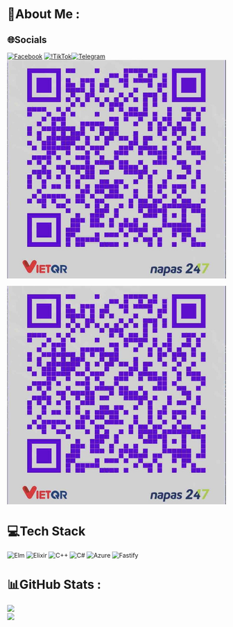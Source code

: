 # 💫About Me :

## 🌐Socials
[![Facebook](https://img.shields.io/badge/Facebook-%231877F2.svg?logo=Facebook&logoColor=white)](https://facebook.com/@TRUONG7613) [![!TikTok](https://img.shields.io/badge/TikTok-%23000000.svg?logo=TikTok&logoColor=white)](https://tiktok.com/@𝓣𝓡𝓤̛𝓞̛̀𝓝𝓖⁷⁶¹³)[![Telegram](https://img.shields.io/badge/Telegram-%FF00ff00.svg?logo=telegram&logoColor=blue?text=telegram&textColor=blue)](https://t.me/VTT7613VN)
[![MBBANK](https://raw.githubusercontent.com/VTT7613VN/VTT7613VN/H%C3%ACnh-%E1%BA%A3nh/1D003446-50D8-426A-A8C0-83F158AD139E.jpeg)](https://t.me/@TRUONG7613)









![](https://raw.githubusercontent.com/VTT7613VN/VTT7613VN/H%C3%ACnh-%E1%BA%A3nh/1D003446-50D8-426A-A8C0-83F158AD139E.jpeg)
# 💻Tech Stack
![Elm](https://img.shields.io/badge/Elm-60B5CC?style=plastic&logo=elm&logoColor=white) ![Elixir](https://img.shields.io/badge/elixir-%234B275F.svg?style=plastic&logo=elixir&logoColor=white) ![C++](https://img.shields.io/badge/c++-%2300599C.svg?style=plastic&logo=c%2B%2B&logoColor=white) ![C#](https://img.shields.io/badge/c%23-%23239120.svg?style=plastic&logo=c-sharp&logoColor=white) ![Azure](https://img.shields.io/badge/azure-%230072C6.svg?style=plastic&logo=azure-devops&logoColor=white) ![Fastify](https://img.shields.io/badge/fastify-%23000000.svg?style=plastic&logo=fastify&logoColor=white)
# 📊GitHub Stats :
![](https://github-readme-stats.vercel.app/api?username=VTT7613VN&theme=radical&hide_border=false&include_all_commits=false&count_private=true)<br/>
[![](https://visitcount.itsvg.in/api?id=VTT7613VN&icon=3&color=0)](https://www.tiktok.com/@MS4wLjABAAAAF-Ih-VUkKBl1nyML5sZZijjJr7Wj_CwcUQTUqzWwaI42kumzQm3-hzqAtDuRPieR?_t=8pNm0NyBZnM&_r=1)
